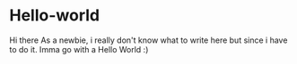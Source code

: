 # Hello-world
Hi there
As a newbie, i really don't know what to write here but since i have to do it.
Imma go with a Hello World :)

